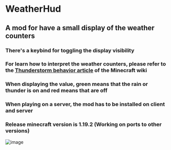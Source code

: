 # WeatherHud
## A mod for have a small display of the weather counters
### There's a keybind for toggling the display visibility
### For learn how to interpret the weather counters, please refer to the [Thunderstorm behavior article](https://minecraft.wiki/w/Thunderstorm#Behavior) of the Minecraft wiki
### When displaying the value, green means that the rain or thunder is on and red means that are off
### When playing on a server, the mod has to be installed on client and server
### Release minecraft version is 1.19.2 (Working on ports to other versions)
![image](https://github.com/user-attachments/assets/00386413-735b-4ff2-86ab-b23500c3e74b)
